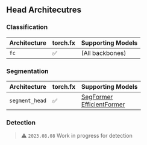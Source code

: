 ## Head Architecutres

### Classification

| Architecture    | torch.fx | Supporting Models |
| ------          | -----    | -----             |
| `fc`            | ✅       | (All backbones)   |


### Segmentation

| Architecture    | torch.fx | Supporting Models |
| ------          | -----    | -----             |
| `segment_head`  | ✅       | [SegFormer](./backbones.md#segformer)<br/>[EfficientFormer](./backbones.md#efficientformer)    |

### Detection

> :warning: `2023.08.08` Work in progress for detection
